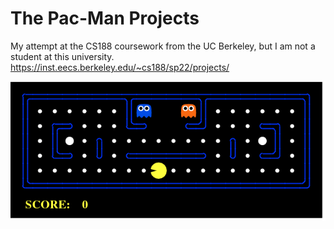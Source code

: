 # The Pac-Man Projects

My attempt at the CS188 coursework from the UC Berkeley, but I am not a student at this university. 
https://inst.eecs.berkeley.edu/~cs188/sp22/projects/

![pacman game gif from the university course page](pacman_game.gif)
